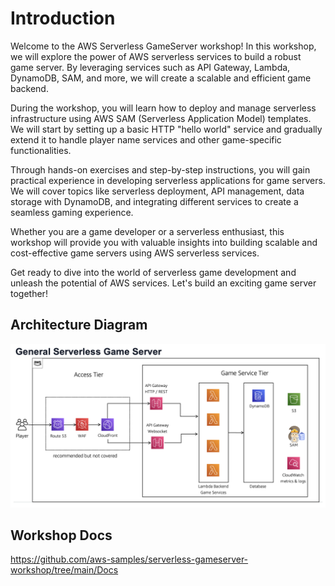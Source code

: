 # Introduction

Welcome to the AWS Serverless GameServer workshop! In this workshop, we will explore the power of AWS serverless services to build a robust game server. By leveraging services such as API Gateway, Lambda, DynamoDB, SAM, and more, we will create a scalable and efficient game backend.

During the workshop, you will learn how to deploy and manage serverless infrastructure using AWS SAM (Serverless Application Model) templates. We will start by setting up a basic HTTP "hello world" service and gradually extend it to handle player name services and other game-specific functionalities.

Through hands-on exercises and step-by-step instructions, you will gain practical experience in developing serverless applications for game servers. We will cover topics like serverless deployment, API management, data storage with DynamoDB, and integrating different services to create a seamless gaming experience.

Whether you are a game developer or a serverless enthusiast, this workshop will provide you with valuable insights into building scalable and cost-effective game servers using AWS serverless services.

Get ready to dive into the world of serverless game development and unleash the potential of AWS services. Let's build an exciting game server together!



## Architecture Diagram

![arch](Docs/images/arch.jpeg)



## Workshop Docs

https://github.com/aws-samples/serverless-gameserver-workshop/tree/main/Docs

